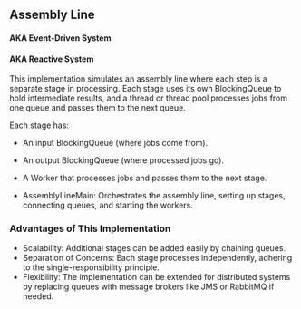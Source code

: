 ## Assembly Line
#### AKA Event-Driven System
#### AKA Reactive System
This implementation simulates an assembly line where each step is a separate stage in processing. 
Each stage uses its own BlockingQueue to hold intermediate results, and a thread or thread pool processes jobs from one queue and passes them to the next queue.

Each stage has:
- An input BlockingQueue (where jobs come from).
- An output BlockingQueue (where processed jobs go).
- A Worker that processes jobs and passes them to the next stage.

- AssemblyLineMain: Orchestrates the assembly line, setting up stages, connecting queues, and starting the workers.

### Advantages of This Implementation
- Scalability: Additional stages can be added easily by chaining queues.
- Separation of Concerns: Each stage processes independently, adhering to the single-responsibility principle.
- Flexibility: The implementation can be extended for distributed systems by replacing queues with message brokers like JMS or RabbitMQ if needed.